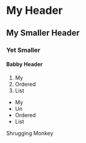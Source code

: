 # My Header

## My Smaller Header

### Yet Smaller

#### Babby Header

1. My
2. Ordered
3. List

- My 
- Un
- Ordered
- List

Shrugging Monkey
